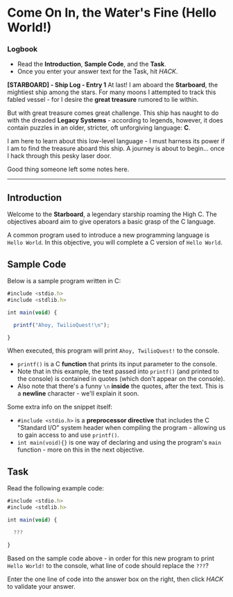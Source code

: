 # Come On In, the Water's Fine (Hello World!)

<div class="aside">
<h3>Logbook</h3>
<ul>
  <li>Read the <strong>Introduction</strong>, <strong>Sample Code</strong>, and the <strong>Task</strong>.</li>
  <li>Once you enter your answer text for the Task, hit <em>HACK</em>.</li>
</ul>
</div>

**[STARBOARD] - Ship Log - Entry 1**
At last! I am aboard the <strong>Starboard</strong>, the mightiest ship among the stars. For many moons I attempted to track this fabled vessel - for I desire the **great treasure** rumored to lie within.

But with great treasure comes great challenge. This ship has naught to do with the dreaded **Legacy Systems** - according to legends, however, it does contain puzzles in an older, stricter, oft unforgiving language: **C**.

I am here to learn about this low-level language - I must harness its power if I am to find the treasure aboard this ship. A journey is about to begin... once I hack through this pesky laser door.

Good thing someone left some notes here.

---

## Introduction

Welcome to the **Starboard**, a legendary starship roaming the High C. The objectives aboard aim to give operators a basic grasp of the C language.

A common program used to introduce a new programming language is `Hello World`. In this objective, you will complete a C version of `Hello World`.

## Sample Code

Below is a sample program written in C:

```js
#include <stdio.h>
#include <stdlib.h>

int main(void) {

  printf("Ahoy, TwilioQuest!\n");

}
```

When executed, this program will print `Ahoy, TwilioQuest!` to the console.

- `printf()` is a C **function** that prints its input parameter to the console.
- Note that in this example, the text passed into `printf()` (and printed to the console) is contained in quotes (which don't appear on the console).
- Also note that there's a funny `\n` **inside** the quotes, after the text. This is a **newline** character - we'll explain it soon.

Some extra info on the snippet itself:

- `#include <stdio.h>` is a **preprocessor directive** that includes the C "Standard I/O" system header when compiling the program - allowing us to gain access to and use `printf()`.
- `int main(void){}` is one way of declaring and using the program's `main` function - more on this in the next objective.

## Task

Read the following example code:

```js
#include <stdio.h>
#include <stdlib.h>

int main(void) {

  ???

}
```

Based on the sample code above - in order for this new program to print `Hello World!` to the console, what line of code should replace the `???`?

Enter the one line of code into the answer box on the right, then click _HACK_ to validate your answer.

